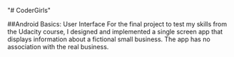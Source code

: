 "# CoderGirls" 

##Android Basics: User Interface
For the final project to test my skills from the Udacity course, I designed and implemented 
a single screen app that displays information about a fictional small business. The app
has no association with the real business. 

